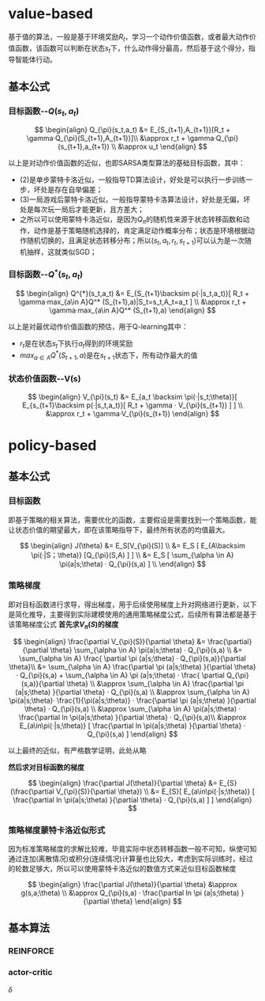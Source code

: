 # value-based

基于值的算法，一般是基于环境奖励$R_t$，学习一个动作价值函数，或者最大动作价值函数，该函数可以判断在状态$s_t$下，什么动作得分最高，然后基于这个得分，指导智能体行动。

## 基本公式

### 目标函数--$Q(s_t,a_t)$

$$
\begin{align}
Q_{\pi}(s_t,a_t) &= E_{S_{t+1},A_{t+1}}[R_t + \gamma·Q_{\pi}(S_{t+1},A_{t+1})]\\
&\approx r_t + \gamma·Q_{\pi}(s_{t+1},a_{t+1})  \\
&\approx u_t 
\end{align}
$$

以上是对动作价值函数的近似，也即SARSA类型算法的基础目标函数，其中：

* (2)是单步蒙特卡洛近似，一般指导TD算法设计，好处是可以执行一步训练一步，坏处是存在自举偏差；
* (3)一局游戏后蒙特卡洛近似，一般指导蒙特卡洛算法设计，好处是无偏，坏处是每次玩一局后才能更新，且方差大；
* 之所以可以使用蒙特卡洛近似，是因为$Q_{\pi}$的随机性来源于状态转移函数和动作，动作是基于策略随机选择的，肯定满足动作概率分布；状态是环境根据动作随机切换的，且满足状态转移分布；所以($s_t,a_t,r_t,s_{t+1}$)可以认为是一次随机抽样，这就类似SGD；

### 目标函数--$Q^{*}(s_t,a_t)$

$$
\begin{align}
Q^{*}(s_t,a_t) &= E_{S_{t+1}\backsim p(·|s_t,a_t)}[ R_t + \gamma·max_{a\in A}Q^* (S_{t+1},a)|S_t=s_t,A_t=a_t ] \\
&\approx r_t + \gamma·max_{a\in A}Q^* (S_{t+1},a)
\end{align}
$$

以上是对最优动作价值函数的预估，用于Q-learning其中：

* $r_t$是在状态$s_t$下执行$a_t$得到的环境奖励
* $max_{a\in A}Q^* (S_{t+1},a)$是在$s_{t+1}$状态下，所有动作最大的值

### 状态价值函数--V(s)

$$
\begin{align}
V_{\pi}(s_t) &= E_{a_t \backsim \pi(·|s_t;\theta)}[ E_{s_{t+1}\backsim p(·|s_t,a_t)}[ R_t + \gamma · V_{\pi}(s_{t+1}) ] ] \\
&\approx r_t + \gamma·V_{\pi}(s_{t+1})
\end{align}
$$

# policy-based

## 基本公式

### 目标函数

即基于策略的相关算法，需要优化的函数，主要假设是需要找到一个策略函数，能让状态价值的期望最大，即在该策略指导下，最终所有状态的均值最大。

$$
\begin{align}
J(\theta) &= E_S[V_{\pi}(S)] \\
&= E_S [ E_{A\backsim \pi(·|S；\theta)} [Q_{\pi}(S,A) ] ] \\
&= E_S [ \sum_{\alpha \in A} \pi(a|s;\theta) · Q_{\pi}(s,a) ] \\
\end{align}
$$

### 策略梯度

即对目标函数进行求导，得出梯度，用于后续使用梯度上升对网络进行更新，以下是简化推导，主要得到实际建模使用的通用策略梯度公式，后续所有算法都是基于该策略梯度公式
**首先求$V_{\pi}(S)$的梯度**

$$
\begin{align}
\frac{\partial V_{\pi}(S)}{\partial \theta} &= \frac{\partial}{\partial \theta}  \sum_{\alpha \in A} \pi(a|s;\theta) · Q_{\pi}(s,a) \\
&= \sum_{\alpha \in A} \frac{ \partial \pi (a|s;\theta) · Q_{\pi}(s,a)}{\partial \theta}\\
&= \sum_{\alpha \in A} \frac{\partial \pi (a|s;\theta) }{\partial \theta} · Q_{\pi}(s,a)  + \sum_{\alpha \in A} \pi (a|s;\theta) ·  \frac{ \partial Q_{\pi}(s,a)}{\partial \theta}  \\
&\approx \sum_{\alpha \in A} \frac{\partial \pi (a|s;\theta) }{\partial \theta} · Q_{\pi}(s,a) \\
&\approx \sum_{\alpha \in A} \pi(a|s;\theta)· \frac{1}{\pi(a|s;\theta)} · \frac{\partial \pi (a|s;\theta) }{\partial \theta} · Q_{\pi}(s,a) \\
&\approx \sum_{\alpha \in A} \pi(a|s;\theta) · \frac{\partial ln \pi(a|s;\theta) }{\partial \theta} · Q_{\pi}(s,a)\\
&\approx E_{a\in\pi(·|s;\theta)} [ \frac{\partial ln \pi(a|s;\theta) }{\partial \theta} · Q_{\pi}(s,a) ]
\end{align}
$$

以上最终的近似，有严格数学证明，此处从略

**然后求对目标函数的梯度**

$$
\begin{align}
\frac{\partial J(\theta)}{\partial \theta} &= E_{S} (\frac{\partial V_{\pi}(S)}{\partial \theta}) \\
&= E_{S}[ E_{a\in\pi(·|s;\theta)} [ \frac{\partial ln \pi(a|s;\theta) }{\partial \theta} · Q_{\pi}(s,a) ] ]
\end{align}
$$

### 策略梯度蒙特卡洛近似形式

因为标准策略梯度的求解比较难，毕竟实际中状态转移函数一般不可知，纵使可知通过连加(离散情况)或积分(连续情况)计算量也比较大，考虑到实际训练时，经过的轮数足够大，所以可以使用蒙特卡洛近似的数值方式来近似目标函数梯度

$$
\begin{align}
\frac{\partial J(\theta)}{\partial \theta} &\approx g(s,a;\theta) \\
&\approx Q_{\pi}(s,a) · \frac{\partial ln \pi (a|s;\theta) }{\partial \theta}
\end{align}
$$

## 基本算法

### REINFORCE

### actor-critic

$\delta$
